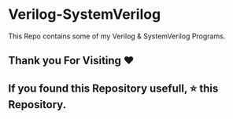 # Verilog-SystemVerilog

This Repo contains some of my Verilog & SystemVerilog Programs.



## Thank you For Visiting ❤️

## If you found this Repository usefull, ⭐ this Repository.

